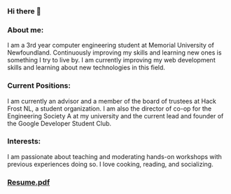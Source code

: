 
### Hi there 👋

<!--
**KareemZeair/KareemZeair** is a ✨ _special_ ✨ repository because its `README.md` (this file) appears on your GitHub profile.

Here are some ideas to get you started:

- 🔭 I’m currently working on ...
- 🌱 I’m currently learning ...
- 👯 I’m looking to collaborate on ...
- 🤔 I’m looking for help with ...
- 💬 Ask me about ...
- 📫 How to reach me: ...
- 😄 Pronouns: ...
- ⚡ Fun fact: ...
-->
### About me:
I am a 3rd year computer engineering student at Memorial University of Newfoundland. Continuously improving my skills and learning new ones is something I try to live by. I am currently improving my web development skills and learning about new technologies in this field.

### Current Positions:
 I am currently an advisor and a member of the board of trustees at Hack Frost NL, a student organization. I am also the director of co-op for the Engineering Society A at my university and the current lead and founder of the Google Developer Student Club.
 
 ### Interests:
 I am passionate about teaching and moderating hands-on workshops with previous experiences doing so. I love cooking, reading, and socializing.
 
### [Resume.pdf](https://github.com/KareemZeair/KareemZeair/files/8319292/Kareem.Zeair.Resume.pdf)
